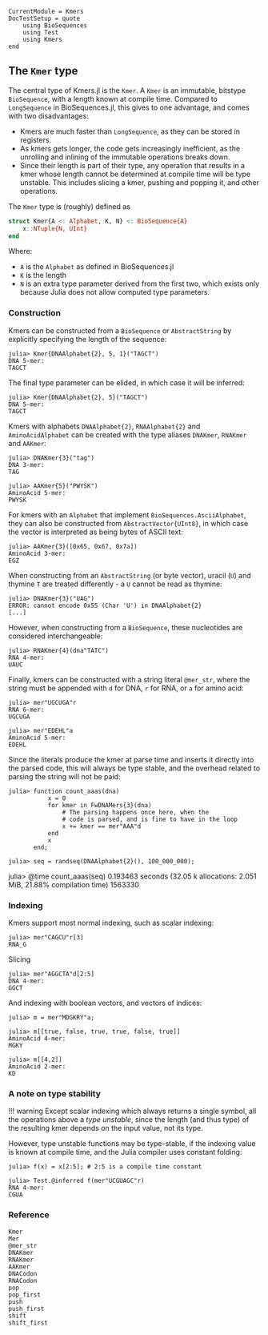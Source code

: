 ```@meta
CurrentModule = Kmers
DocTestSetup = quote
    using BioSequences
    using Test
    using Kmers
end
```

## The `Kmer` type
The central type of Kmers.jl is the `Kmer`.
A `Kmer` is an immutable, bitstype `BioSequence`, with a length known at compile
time. Compared to `LongSequence` in BioSequences.jl,
this gives to one advantage, and comes with two disadvantages:
* Kmers are much faster than `LongSequence`, as they can be stored in registers.
* As kmers gets longer, the code gets increasingly inefficient, as the unrolling
  and inlining of the immutable operations breaks down.
* Since their length is part of their type, any operation that results in a kmer
  whose length cannot be determined at compile time will be type unstable.
  This includes slicing a kmer, pushing and popping it, and other operations.

The `Kmer` type is (roughly) defined as
```julia
struct Kmer{A <: Alphabet, K, N} <: BioSequence{A}
    x::NTuple{N, UInt}
end
```
Where:
* `A` is the `Alphabet` as defined in BioSequences.jl
* `K` is the length
* `N` is an extra type parameter derived from the first two,
  which exists only because Julia does not allow computed type parameters.

### Construction
Kmers can be constructed from a `BioSequence` or `AbstractString` by explicitly
specifying the length of the sequence:

```jldoctest
julia> Kmer{DNAAlphabet{2}, 5, 1}("TAGCT")
DNA 5-mer:
TAGCT
```

The final type parameter can be elided, in which case it will be inferred:

```jldoctest
julia> Kmer{DNAAlphabet{2}, 5}("TAGCT")
DNA 5-mer:
TAGCT
```

Kmers with alphabets `DNAAlphabet{2}`, `RNAAlphabet{2}` and `AminoAcidAlphabet`
can be created with the type aliases `DNAKmer`, `RNAKmer` and `AAKmer`:

```jldoctest
julia> DNAKmer{3}("tag")
DNA 3-mer:
TAG

julia> AAKmer{5}("PWYSK")
AminoAcid 5-mer:
PWYSK
```

For kmers with an `Alphabet` that implement `BioSequences.AsciiAlphabet`, they can also be constructed from `AbstractVector{UInt8}`, in which case the vector is interpreted as being bytes of ASCII text:

```jldoctest
julia> AAKmer{3}([0x65, 0x67, 0x7a])
AminoAcid 3-mer:
EGZ
```

When constructing from an `AbstractString` (or byte vector), uracil (`U`) and thymine `T` are treated differently - a `U` cannot be read as thymine:

```jldoctest
julia> DNAKmer{3}("UAG")
ERROR: cannot encode 0x55 (Char 'U') in DNAAlphabet{2}
[...]
```

However, when constructing from a `BioSequence`, these nucleotides are considered
interchangeable:

```jldoctest
julia> RNAKmer{4}(dna"TATC")
RNA 4-mer:
UAUC
```

Finally, kmers can be constructed with a string literal `@mer_str`, where the string must be appended with `d` for DNA, `r` for RNA, or `a` for amino acid:

```jldoctest
julia> mer"UGCUGA"r
RNA 6-mer:
UGCUGA

julia> mer"EDEHL"a
AminoAcid 5-mer:
EDEHL
```

Since the literals produce the kmer at parse time and inserts it directly into the parsed code, this will always be type stable,
and the overhead related to parsing the string will not be paid:

```jldoctest; filter = r"(^\s+0\.\d+ seconds.+)|(^\d+$)"
julia> function count_aaas(dna)
           x = 0
           for kmer in FwDNAMers{3}(dna)
               # The parsing happens once here, when the
               # code is parsed, and is fine to have in the loop
               x += kmer == mer"AAA"d
           end
           x
       end;

julia> seq = randseq(DNAAlphabet{2}(), 100_000_000);
```

julia> @time count_aaas(seq)
  0.193463 seconds (32.05 k allocations: 2.051 MiB, 21.88% compilation time)
1563330

### Indexing
Kmers support most normal indexing, such as scalar indexing:

```jldoctest
julia> mer"CAGCU"r[3]
RNA_G
```

Slicing

```jldoctest
julia> mer"AGGCTA"d[2:5]
DNA 4-mer:
GGCT
```

And indexing with boolean vectors, and vectors of indices:

```jldoctest
julia> m = mer"MDGKRY"a;

julia> m[[true, false, true, true, false, true]]
AminoAcid 4-mer:
MGKY

julia> m[[4,2]]
AminoAcid 2-mer:
KD
```

### A note on type stability
!!! warning
    Except scalar indexing which always returns a single symbol, all the operations
    above a _type unstable_, since the length (and thus type) of the resulting 
    kmer depends on the input value, not its type.

However, type unstable functions may be type-stable, if the indexing value is
known at compile time, and the Julia compiler uses constant folding:

```jldoctest
julia> f(x) = x[2:5]; # 2:5 is a compile time constant

julia> Test.@inferred f(mer"UCGUAGC"r)
RNA 4-mer:
CGUA
```

### Reference
```@docs
Kmer
Mer
@mer_str
DNAKmer
RNAKmer
AAKmer
DNACodon
RNACodon
pop
pop_first
push
push_first
shift
shift_first
```